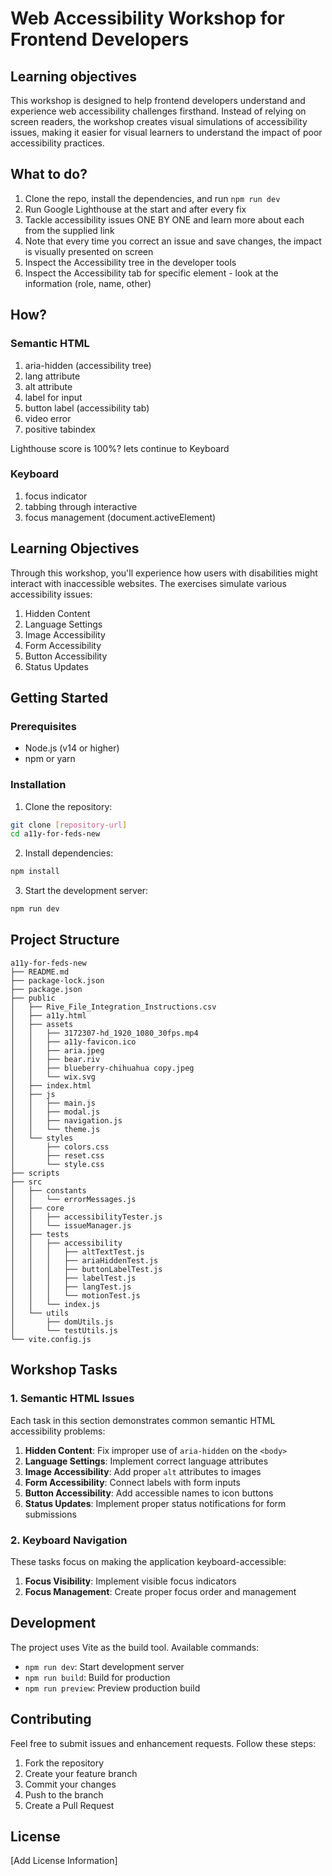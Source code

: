 # Web Accessibility Workshop for Frontend Developers

## Learning objectives

This workshop is designed to help frontend developers understand and experience web accessibility challenges firsthand. Instead of relying on screen readers, the workshop creates visual simulations of accessibility issues, making it easier for visual learners to understand the impact of poor accessibility practices.

## What to do?

1. Clone the repo, install the dependencies, and run `npm run dev`
2. Run Google Lighthouse at the start and after every fix
3. Tackle accessibility issues ONE BY ONE and learn more about each from the supplied link
4. Note that every time you correct an issue and save changes, the impact is visually presented on screen
5. Inspect the Accessibility tree in the developer tools
6. Inspect the Accessibility tab for specific element - look at the information (role, name, other)

## How?

### Semantic HTML

1. aria-hidden (accessibility tree)
2. lang attribute
3. alt attribute
4. label for input
5. button label (accessibility tab)
6. video error
7. positive tabindex

Lighthouse score is 100%? lets continue to Keyboard

### Keyboard

1. focus indicator
2. tabbing through interactive
3. focus management (document.activeElement)

## Learning Objectives

Through this workshop, you'll experience how users with disabilities might interact with inaccessible websites. The exercises simulate various accessibility issues:

1. Hidden Content
2. Language Settings
3. Image Accessibility
4. Form Accessibility
5. Button Accessibility
6. Status Updates

## Getting Started

### Prerequisites

- Node.js (v14 or higher)
- npm or yarn

### Installation

1. Clone the repository:
```bash
git clone [repository-url]
cd a11y-for-feds-new
```

2. Install dependencies:
```bash
npm install
```

3. Start the development server:
```bash
npm run dev
```

## Project Structure

```
a11y-for-feds-new
├── README.md
├── package-lock.json
├── package.json
├── public
│   ├── Rive_File_Integration_Instructions.csv
│   ├── a11y.html
│   ├── assets
│   │   ├── 3172307-hd_1920_1080_30fps.mp4
│   │   ├── a11y-favicon.ico
│   │   ├── aria.jpeg
│   │   ├── bear.riv
│   │   ├── blueberry-chihuahua copy.jpeg
│   │   └── wix.svg
│   ├── index.html
│   ├── js
│   │   ├── main.js
│   │   ├── modal.js
│   │   ├── navigation.js
│   │   └── theme.js
│   └── styles
│       ├── colors.css
│       ├── reset.css
│       └── style.css
├── scripts
├── src
│   ├── constants
│   │   └── errorMessages.js
│   ├── core
│   │   ├── accessibilityTester.js
│   │   └── issueManager.js
│   ├── tests
│   │   ├── accessibility
│   │   │   ├── altTextTest.js
│   │   │   ├── ariaHiddenTest.js
│   │   │   ├── buttonLabelTest.js
│   │   │   ├── labelTest.js
│   │   │   ├── langTest.js
│   │   │   └── motionTest.js
│   │   └── index.js
│   └── utils
│       ├── domUtils.js
│       └── testUtils.js
└── vite.config.js
```

## Workshop Tasks

### 1. Semantic HTML Issues

Each task in this section demonstrates common semantic HTML accessibility problems:

1. **Hidden Content**: Fix improper use of `aria-hidden` on the `<body>`
2. **Language Settings**: Implement correct language attributes
3. **Image Accessibility**: Add proper `alt` attributes to images
4. **Form Accessibility**: Connect labels with form inputs
5. **Button Accessibility**: Add accessible names to icon buttons
6. **Status Updates**: Implement proper status notifications for form submissions

### 2. Keyboard Navigation

These tasks focus on making the application keyboard-accessible:

1. **Focus Visibility**: Implement visible focus indicators
2. **Focus Management**: Create proper focus order and management

## Development

The project uses Vite as the build tool. Available commands:

- `npm run dev`: Start development server
- `npm run build`: Build for production
- `npm run preview`: Preview production build

## Contributing

Feel free to submit issues and enhancement requests. Follow these steps:

1. Fork the repository
2. Create your feature branch
3. Commit your changes
4. Push to the branch
5. Create a Pull Request

## License

[Add License Information]
